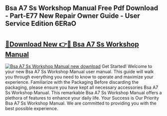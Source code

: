 ## Bsa A7 Ss Workshop Manual Free Pdf Download - Part-E77 New Repair Owner Guide - User Service Edition 6ERaO

# <h2><a href="http://bc68012.oget.top/?id=Bsa+A7+Ss+Workshop+Manual">🔗Download New 👉🔴 Bsa A7 Ss Workshop Manual</a></h2>

[![Bsa A7 Ss Workshop Manual new download](https://i.imgur.com/5g1atiW.png)](http://bc68012.oget.top/?id=Bsa+A7+Ss+Workshop+Manual)
Get Started! Welcome to your new Bsa A7 Ss Workshop Manual user manual. This guide will walk you through everything you need to know to operate and maximize your experience. Familiarize with the Packaging Before discarding the packaging, please ensure you have kept all necessary accessories Bsa A7 Ss Workshop Manual. This remarkable Bsa A7 Ss Workshop Manual offers a plethora of features to enhance your daily life. Your Success is Our Priority Bsa A7 Ss Workshop Manual. We are committed to providing you with the best possible experience.

